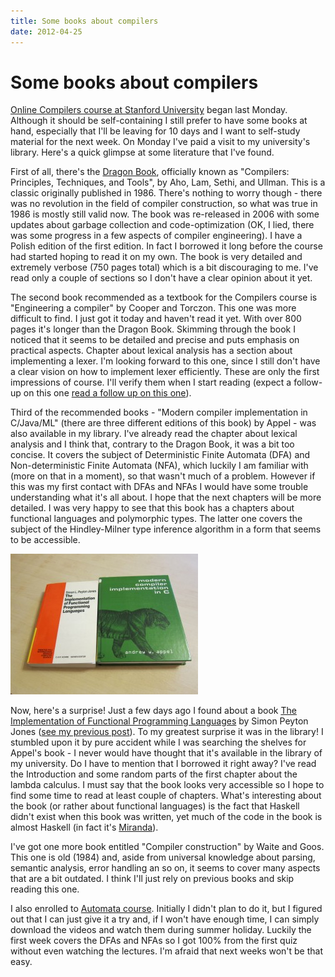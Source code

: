 ```yaml
---
title: Some books about compilers
date: 2012-04-25
---
```


Some books about compilers
==========================

[Online Compilers course at Stanford University](http://class.coursera.org/compilers/)
began last Monday. Although it should be self-containing I still prefer to have
some books at hand, especially that I'll be leaving for 10 days and I want to
self-study material for the next week.  On Monday I've paid a visit to my
university's library. Here's a quick glimpse at some literature that I've found.

First of all, there's the [Dragon Book](http://dragonbook.stanford.edu/),
officially known as "Compilers: Principles, Techniques, and Tools", by Aho, Lam,
Sethi, and Ullman. This is a classic originally published in 1986. There's
nothing to worry though - there was no revolution in the field of compiler
construction, so what was true in 1986 is mostly still valid now. The book was
re-released in 2006 with some updates about garbage collection and
code-optimization (OK, I lied, there was some progress in a few aspects of
compiler engineering). I have a Polish edition of the first edition. In fact I
borrowed it long before the course had started hoping to read it on my own. The
book is very detailed and extremely verbose (750 pages total) which is a bit
discouraging to me. I've read only a couple of sections so I don't have a clear
opinion about it yet.

The second book recommended as a textbook for the Compilers course is
"Engineering a compiler" by Cooper and Torczon. This one was more difficult to
find. I just got it today and haven't read it yet. With over 800 pages it's
longer than the Dragon Book. Skimming through the book I noticed that it seems
to be detailed and precise and puts emphasis on practical aspects. Chapter about
lexical analysis has a section about implementing a lexer. I'm looking forward
to this one, since I still don't have a clear vision on how to implement lexer
efficiently. These are only the first impressions of course. I'll verify them
when I start reading (expect a follow-up on this one [read a follow up on this
one](/posts/2012-06-27-some-impressions-on-stanfords-automata-and-compilers-online-courses.html)).

Third of the recommended books - "Modern compiler implementation in C/Java/ML"
(there are three different editions of this book) by Appel - was also available
in my library. I've already read the chapter about lexical analysis and I think
that, contrary to the Dragon Book, it was a bit too concise. It covers the
subject of Deterministic Finite Automata (DFA) and Non-deterministic Finite
Automata (NFA), which luckily I am familiar with (more on that in a moment), so
that wasn't much of a problem. However if this was my first contact with DFAs
and NFAs I would have some trouble understanding what it's all about. I hope
that the next chapters will be more detailed. I was very happy to see that this
book has a chapters about functional languages and polymorphic types. The latter
one covers the subject of the Hindley-Milner type inference algorithm in a form
that seems to be accessible.

[![](/images/posts/img_1111-300x225.jpg "Compiler books")](/images/posts/img_1111.jpg)

Now, here's a surprise! Just a few days ago I found about a book [The
Implementation of Functional Programming
Languages](http://research.microsoft.com/en-us/um/people/simonpj/papers/slpj-book-1987/index.htm)
by Simon Peyton Jones ([see my previous
post](/posts/2012-04-22-sunday-web-overview.html)).  To my greatest surprise it
was in the library! I stumbled upon it by pure accident while I was searching
the shelves for Appel's book - I never would have thought that it's available in
the library of my university. Do I have to mention that I borrowed it right
away? I've read the Introduction and some random parts of the first chapter
about the lambda calculus. I must say that the book looks very accessible so I
hope to find some time to read at least couple of chapters. What's interesting
about the book (or rather about functional languages) is the fact that Haskell
didn't exist when this book was written, yet much of the code in the book is
almost Haskell (in fact it's
[Miranda](http://en.wikipedia.org/wiki/Miranda_%28programming_language%29)).

I've got one more book entitled "Compiler construction" by Waite and Goos. This
one is old (1984) and, aside from universal knowledge about parsing, semantic
analysis, error handling an so on, it seems to cover many aspects that are a bit
outdated. I think I'll just rely on previous books and skip reading this one.

I also enrolled to [Automata course](https://class.coursera.org/automata/).
Initially I didn't plan to do it, but I figured out that I can just give it a
try and, if I won't have enough time, I can simply download the videos and watch
them during summer holiday. Luckily the first week covers the DFAs and NFAs so I
got 100% from the first quiz without even watching the lectures. I'm afraid that
next weeks won't be that easy.

